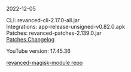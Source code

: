 2022-12-05
  
CLI: revanced-cli-2.17.0-all.jar  
Integrations: app-release-unsigned-v0.82.0.apk  
Patches: revanced-patches-2.139.0.jar  
[Patches Changelog](https://github.com/revanced/revanced-patches/releases/tag/v2.139.0)  

YouTube version: 17.45.36  

[revanced-magisk-module repo](https://github.com/j-hc/revanced-magisk-module)
